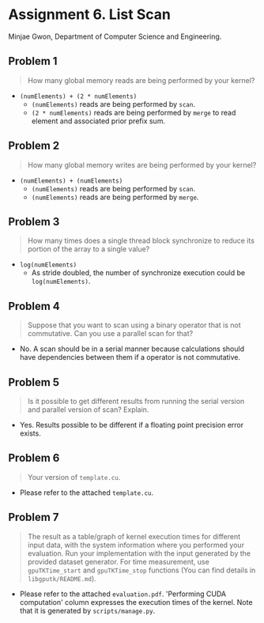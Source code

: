 # Assignment 6. List Scan

Minjae Gwon, Department of Computer Science and Engineering.

## Problem 1

> How many global memory reads are being performed by your kernel?

- `(numElements) + (2 * numElements)`
  - `(numElements)` reads are being performed by `scan`.
  - `(2 * numElements)` reads are being performed by `merge` to read element and associated prior prefix sum.

## Problem 2

> How many global memory writes are being performed by your kernel?

- `(numElements) + (numElements)`
  - `(numElements)` reads are being performed by `scan`.
  - `(numElements)` reads are being performed by `merge`.

## Problem 3

> How many times does a single thread block synchronize to reduce its portion of the array to a single value?

- `log(numElements)`
  - As stride doubled, the number of synchronize execution could be `log(numElements)`.

## Problem 4

> Suppose that you want to scan using a binary operator that is not commutative. Can you use a parallel scan for that?

- No. A scan should be in a serial manner because calculations should have dependencies between them if a operator is not commutative.

## Problem 5

> Is it possible to get different results from running the serial version and parallel version of scan? Explain.

- Yes. Results possible to be different if a floating point precision error exists.

## Problem 6

> Your version of `template.cu`.

- Please refer to the attached `template.cu`.

## Problem 7

> The result as a table/graph of kernel execution times for different input data, with the system information where you performed your evaluation. Run your implementation with the input generated by the provided dataset generator. For time measurement, use `gpuTKTime_start` and `gpuTKTime_stop` functions (You can find details in `libgputk/README.md`).

- Please refer to the attached `evaluation.pdf`. 'Performing CUDA computation' column expresses the execution times of the kernel. Note that it is generated by `scripts/manage.py`.
